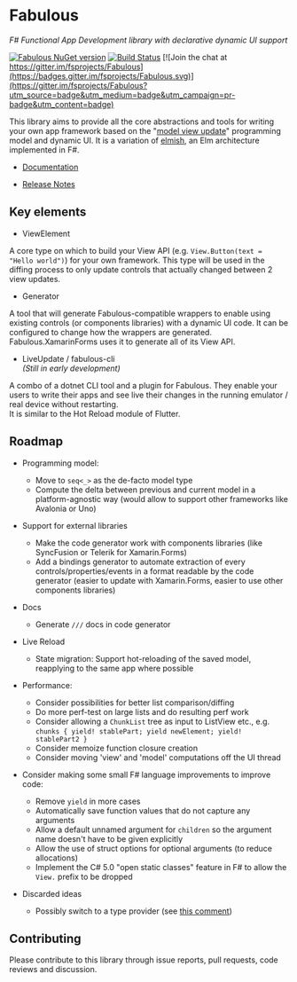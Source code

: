 Fabulous
=======

*F# Functional App Development library with declarative dynamic UI support*

 [![Fabulous NuGet version](https://badge.fury.io/nu/Fabulous.svg)](https://badge.fury.io/nu/Fabulous) [![Build Status](https://dev.azure.com/timothelariviere/Fabulous/_apis/build/status/Full%20Build?branchName=master)](https://dev.azure.com/timothelariviere/Fabulous/_build/latest?definitionId=7&branchName=master) [![Join the chat at https://gitter.im/fsprojects/Fabulous](https://badges.gitter.im/fsprojects/Fabulous.svg)](https://gitter.im/fsprojects/Fabulous?utm_source=badge&utm_medium=badge&utm_campaign=pr-badge&utm_content=badge)

This library aims to provide all the core abstractions and tools for writing your own app framework based on the "[model view update](https://guide.elm-lang.org/architecture/)" programming model and dynamic UI. It is a variation of [elmish](https://elmish.github.io/), an Elm architecture implemented in F#.

* [Documentation](https://fsprojects.github.io/Fabulous/Fabulous/)

* [Release Notes](RELEASE_NOTES.md)

## Key elements
- ViewElement

A core type on which to build your View API (e.g. `View.Button(text = "Hello world")`) for your own framework. This type will be used in the diffing process to only update controls that actually changed between 2 view updates.

- Generator

A tool that will generate Fabulous-compatible wrappers to enable using existing controls (or components libraries) with a dynamic UI code. It can be configured to change how the wrappers are generated.  
Fabulous.XamarinForms uses it to generate all of its View API.

- LiveUpdate / fabulous-cli  
*(Still in early development)*

A combo of a dotnet CLI tool and a plugin for Fabulous. They enable your users to write their apps and see live their changes in the running emulator / real device without restarting.  
It is similar to the Hot Reload module of Flutter.

## Roadmap

* Programming model: 
  * Move to `seq<_>` as the de-facto model type
  * Compute the delta between previous and current model in a platform-agnostic way (would allow to support other frameworks like Avalonia or Uno)
  
* Support for external libraries
  * Make the code generator work with components libraries (like SyncFusion or Telerik for Xamarin.Forms)
  * Add a bindings generator to automate extraction of every controls/properties/events in a format readable by the code generator (easier to update with Xamarin.Forms, easier to use other components libraries)

* Docs
  * Generate `///` docs in code generator

* Live Reload
  * State migration: Support hot-reloading of the saved model, reapplying to the same app where possible

* Performance:
  * Consider possibilities for better list comparison/diffing
  * Do more perf-test on large lists and do resulting perf work
  * Consider allowing a `ChunkList` tree as input to ListView etc., e.g. `chunks { yield! stablePart; yield newElement; yield! stablePart2 }` 
  * Consider memoize function closure creation
  * Consider moving 'view' and 'model' computations off the UI thread

* Consider making  some small F# language improvements to improve code:
  * Remove `yield` in more cases
  * Automatically save function values that do not capture any arguments
  * Allow a default unnamed argument for `children` so the argument name doesn't have to be given explicitly
  * Allow the use of struct options for optional arguments (to reduce allocations)
  * Implement the C# 5.0 "open static classes" feature in F# to allow the `View.` prefix to be dropped

* Discarded ideas
  * Possibly switch to a type provider (see [this comment](https://github.com/fsprojects/Fabulous/issues/50#issuecomment-390396365))

## Contributing

Please contribute to this library through issue reports, pull requests, code reviews and discussion.
